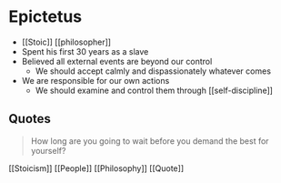 # Epictetus

- [[Stoic]] [[philosopher]]
- Spent his first 30 years as a slave
- Believed all external events are beyond our control
  - We should accept calmly and dispassionately whatever comes
- We are responsible for our own actions
  - We should examine and control them through [[self-discipline]]

## Quotes

> How long are you going to wait before you demand the best for yourself?

[[Stoicism]] [[People]] [[Philosophy]] [[Quote]]

